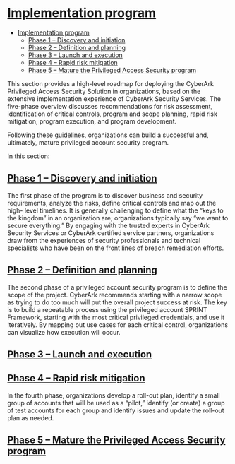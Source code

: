 # [Implementation program](https://docs.cyberark.com/Product-Doc/OnlineHelp/PAS/Latest/en/Content/Landing%20Pages/LPSecurityProgram.htm?tocpath=Get%20Started%7CImplementation%20program%7C_____0)

- [Implementation program](#implementation-program)
  - [Phase 1 – Discovery and initiation](#phase-1--discovery-and-initiation)
  - [Phase 2 – Definition and planning](#phase-2--definition-and-planning)
  - [Phase 3 – Launch and execution](#phase-3--launch-and-execution)
  - [Phase 4 – Rapid risk mitigation](#phase-4--rapid-risk-mitigation)
  - [Phase 5 – Mature the Privileged Access Security program](#phase-5--mature-the-privileged-access-security-program)

This section provides a high-level roadmap for deploying the CyberArk Privileged Access Security Solution in organizations, based on the extensive implementation experience of CyberArk Security Services. The five-phase overview discusses recommendations for risk assessment, identification of critical controls, program and scope planning, rapid risk mitigation, program execution, and program development.

Following these guidelines, organizations can build a successful and, ultimately, mature privileged account security program.

In this section:

## [Phase 1 – Discovery and initiation](https://docs.cyberark.com/Product-Doc/OnlineHelp/PAS/Latest/en/Content/BestPractices/SecurityProgram-Phase1.htm?TocPath=Get%20Started%7CImplementation%20program%7C_____1)

The first phase of the program is to discover business and security requirements, analyze the risks, define critical controls and map out the high- level timelines. It is generally challenging to define what the “keys to the kingdom” in an organization are; organizations typically say “we want to secure everything.” By engaging with the trusted experts in CyberArk Security Services or CyberArk certified service partners, organizations draw from the experiences of security professionals and technical specialists who have been on the front lines of breach remediation efforts.

## [Phase 2 – Definition and planning](https://docs.cyberark.com/Product-Doc/OnlineHelp/PAS/Latest/en/Content/BestPractices/SecurityProgram-Phase2.htm?tocpath=Get%20Started%7CImplementation%20program%7C_____2)

The second phase of a privileged account security program is to define the scope of the project. CyberArk recommends starting with a narrow scope as trying to do too much will put the overall project success at risk. The key is to build a repeatable process using the privileged account SPRINT Framework, starting with the most critical privileged credentials, and use it iteratively. By mapping out use cases for each critical control, organizations can visualize how execution will occur.

## [Phase 3 – Launch and execution](https://docs.cyberark.com/Product-Doc/OnlineHelp/PAS/Latest/en/Content/BestPractices/SecurityProgram-Phase3.htm?tocpath=Get%20Started%7CImplementation%20program%7C_____3)

## [Phase 4 – Rapid risk mitigation](https://docs.cyberark.com/Product-Doc/OnlineHelp/PAS/Latest/en/Content/BestPractices/SecurityProgram-Phase4.htm?tocpath=Get%20Started%7CImplementation%20program%7C_____4)

In the fourth phase, organizations develop a roll-out plan, identify a small group of accounts that will be used as a “pilot,” identify (or create) a group of test accounts for each group and identify issues and update the roll-out plan as needed.

## [Phase 5 – Mature the Privileged Access Security program](https://docs.cyberark.com/Product-Doc/OnlineHelp/PAS/Latest/en/Content/BestPractices/SecurityProgram-Phase5.htm?tocpath=Get%20Started%7CImplementation%20program%7C_____5)






